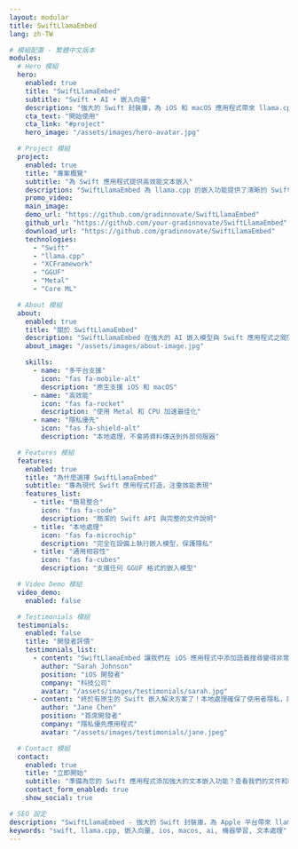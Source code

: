 ```yaml
---
layout: modular
title: SwiftLlamaEmbed
lang: zh-TW

# 模組配置 - 繁體中文版本
modules:
  # Hero 模組
  hero:
    enabled: true
    title: "SwiftLlamaEmbed"
    subtitle: "Swift • AI • 嵌入向量"
    description: "強大的 Swift 封裝庫，為 iOS 和 macOS 應用程式帶來 llama.cpp 的文本嵌入功能。"
    cta_text: "開始使用"
    cta_link: "#project"
    hero_image: "/assets/images/hero-avatar.jpg"

  # Project 模組
  project:
    enabled: true
    title: "專案概覽"
    subtitle: "為 Swift 應用程式提供高效能文本嵌入"
    description: "SwiftLlamaEmbed 為 llama.cpp 的嵌入功能提供了清晰的 Swift 原生介面。以效能和易用性為設計理念，讓開發者只需幾行程式碼就能將強大的文本嵌入功能整合到應用程式中。"
    promo_video:
    main_image:
    demo_url: "https://github.com/gradinnovate/SwiftLlamaEmbed"
    github_url: "https://github.com/your-gradinnovate/SwiftLlamaEmbed"
    download_url: "https://github.com/gradinnovate/SwiftLlamaEmbed"
    technologies:
      - "Swift"
      - "llama.cpp"
      - "XCFramework"
      - "GGUF"
      - "Metal"
      - "Core ML"

  # About 模組
  about:
    enabled: true
    title: "關於 SwiftLlamaEmbed"
    description: "SwiftLlamaEmbed 在強大的 AI 嵌入模型與 Swift 應用程式之間架起了橋樑。它為 llama.cpp 提供原生 Swift 介面，讓開發者能在 Apple 設備上以最佳效能和隱私保護的方式本地執行嵌入模型。"
    about_image: "/assets/images/about-image.jpg"

    skills:
      - name: "多平台支援"
        icon: "fas fa-mobile-alt"
        description: "原生支援 iOS 和 macOS"
      - name: "高效能"
        icon: "fas fa-rocket"
        description: "使用 Metal 和 CPU 加速最佳化"
      - name: "隱私優先"
        icon: "fas fa-shield-alt"
        description: "本地處理，不會將資料傳送到外部伺服器"

  # Features 模組
  features:
    enabled: true
    title: "為什麼選擇 SwiftLlamaEmbed"
    subtitle: "專為現代 Swift 應用程式打造，注重效能表現"
    features_list:
      - title: "簡易整合"
        icon: "fas fa-code"
        description: "簡潔的 Swift API 與完整的文件說明"
      - title: "本地處理"
        icon: "fas fa-microchip"
        description: "完全在設備上執行嵌入模型，保護隱私"
      - title: "通用相容性"
        icon: "fas fa-cubes"
        description: "支援任何 GGUF 格式的嵌入模型"

  # Video Demo 模組
  video_demo:
    enabled: false

  # Testimonials 模組
  testimonials:
    enabled: false
    title: "開發者評價"
    testimonials_list:
      - content: "SwiftLlamaEmbed 讓我們在 iOS 應用程式中添加語義搜尋變得非常簡單。API 清晰，效能出色。"
        author: "Sarah Johnson"
        position: "iOS 開發者"
        company: "科技公司"
        avatar: "/assets/images/testimonials/sarah.jpg"
      - content: "終於有原生的 Swift 嵌入解決方案了！本地處理確保了使用者隱私，同時提供優異效能。"
        author: "Jane Chen"
        position: "首席開發者"
        company: "隱私優先應用程式"
        avatar: "/assets/images/testimonials/jane.jpeg"

  # Contact 模組
  contact:
    enabled: true
    title: "立即開始"
    subtitle: "準備為您的 Swift 應用程式添加強大的文本嵌入功能？查看我們的文件和範例。"
    contact_form_enabled: true
    show_social: true

# SEO 設定
description: "SwiftLlamaEmbed - 強大的 Swift 封裝庫，為 Apple 平台帶來 llama.cpp 文本嵌入功能"
keywords: "swift, llama.cpp, 嵌入向量, ios, macos, ai, 機器學習, 文本處理"
---
```


<!-- 所有內容都由模組根據上面的設定動態生成 -->
